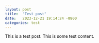 ```yaml
---
layout: post
title:  "Test post"
date:   2023-12-21 19:14:24 -0800
categories: test
---
```

This is a test post.
This is some test content.
